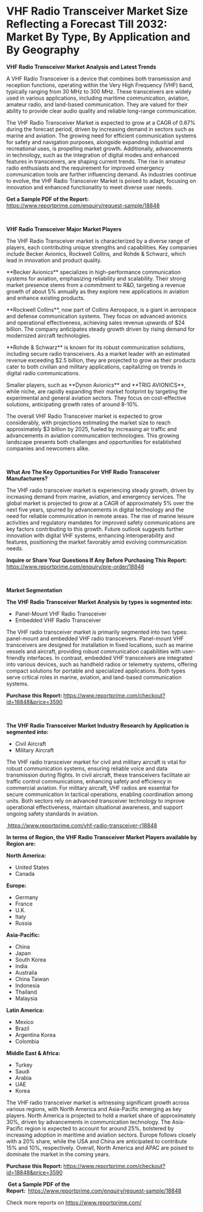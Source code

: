 <p><h1>VHF Radio Transceiver Market Size Reflecting a Forecast Till 2032: Market By Type, By Application and By Geography</h1></p><p><strong>VHF Radio Transceiver Market Analysis and Latest Trends</strong></p>
<p><p>A VHF Radio Transceiver is a device that combines both transmission and reception functions, operating within the Very High Frequency (VHF) band, typically ranging from 30 MHz to 300 MHz. These transceivers are widely used in various applications, including maritime communication, aviation, amateur radio, and land-based communication. They are valued for their ability to provide clear audio quality and reliable long-range communication.</p><p>The VHF Radio Transceiver Market is expected to grow at a CAGR of 0.67% during the forecast period, driven by increasing demand in sectors such as marine and aviation. The growing need for efficient communication systems for safety and navigation purposes, alongside expanding industrial and recreational uses, is propelling market growth. Additionally, advancements in technology, such as the integration of digital modes and enhanced features in transceivers, are shaping current trends. The rise in amateur radio enthusiasts and the requirement for improved emergency communication tools are further influencing demand. As industries continue to evolve, the VHF Radio Transceiver Market is poised to adapt, focusing on innovation and enhanced functionality to meet diverse user needs.</p></p>
<p><strong>Get a Sample PDF of the Report:&nbsp;</strong> <a href="https://www.reportprime.com/enquiry/request-sample/18848?utm_campaign=2890&utm_medium=2&utm_source=Github&utm_content=ia&utm_term=19032025&utm_id=vhf-radio-transceiver">https://www.reportprime.com/enquiry/request-sample/18848</a></p>
<p>&nbsp;</p>
<p><strong>VHF Radio Transceiver Major Market Players</strong></p>
<p><p>The VHF Radio Transceiver market is characterized by a diverse range of players, each contributing unique strengths and capabilities. Key companies include Becker Avionics, Rockwell Collins, and Rohde & Schwarz, which lead in innovation and product quality. </p><p>**Becker Avionics** specializes in high-performance communication systems for aviation, emphasizing reliability and scalability. Their strong market presence stems from a commitment to R&D, targeting a revenue growth of about 5% annually as they explore new applications in aviation and enhance existing products. </p><p>**Rockwell Collins**, now part of Collins Aerospace, is a giant in aerospace and defense communication systems. They focus on advanced avionics and operational effectiveness, achieving sales revenue upwards of $24 billion. The company anticipates steady growth driven by rising demand for modernized aircraft technologies.</p><p>**Rohde & Schwarz** is known for its robust communication solutions, including secure radio transceivers. As a market leader with an estimated revenue exceeding $2.5 billion, they are projected to grow as their products cater to both civilian and military applications, capitalizing on trends in digital radio communications.</p><p>Smaller players, such as **Dynon Avionics** and **TRIG AVIONICS**, while niche, are rapidly expanding their market footprint by targeting the experimental and general aviation sectors. They focus on cost-effective solutions, anticipating growth rates of around 8-10%.</p><p>The overall VHF Radio Transceiver market is expected to grow considerably, with projections estimating the market size to reach approximately $3 billion by 2025, fueled by increasing air traffic and advancements in aviation communication technologies. This growing landscape presents both challenges and opportunities for established companies and newcomers alike.</p></p>
<p>&nbsp;</p>
<p><strong>What Are The Key Opportunities For VHF Radio Transceiver Manufacturers?</strong></p>
<p><p>The VHF radio transceiver market is experiencing steady growth, driven by increasing demand from marine, aviation, and emergency services. The global market is projected to grow at a CAGR of approximately 5% over the next five years, spurred by advancements in digital technology and the need for reliable communication in remote areas. The rise of marine leisure activities and regulatory mandates for improved safety communications are key factors contributing to this growth. Future outlook suggests further innovation with digital VHF systems, enhancing interoperability and features, positioning the market favorably amid evolving communication needs.</p></p>
<p><strong>Inquire or Share Your Questions If Any Before Purchasing This Report:</strong> <a href="https://www.reportprime.com/enquiry/pre-order/18848?utm_campaign=2890&utm_medium=2&utm_source=Github&utm_content=ia&utm_term=19032025&utm_id=vhf-radio-transceiver">https://www.reportprime.com/enquiry/pre-order/18848</a></p>
<p>&nbsp;</p>
<p><strong>Market Segmentation</strong></p>
<p><strong>The VHF Radio Transceiver Market Analysis by types is segmented into:</strong></p>
<p><ul><li>Panel-Mount VHF Radio Transceiver</li><li>Embedded VHF Radio Transceiver</li></ul></p>
<p><p>The VHF radio transceiver market is primarily segmented into two types: panel-mount and embedded VHF radio transceivers. Panel-mount VHF transceivers are designed for installation in fixed locations, such as marine vessels and aircraft, providing robust communication capabilities with user-friendly interfaces. In contrast, embedded VHF transceivers are integrated into various devices, such as handheld radios or telemetry systems, offering compact solutions for portable and specialized applications. Both types serve critical roles in marine, aviation, and land-based communication systems.</p></p>
<p><strong>Purchase this Report:&nbsp;</strong><a href="https://www.reportprime.com/checkout?id=18848&price=3590&utm_campaign=2890&utm_medium=2&utm_source=Github&utm_content=ia&utm_term=19032025&utm_id=vhf-radio-transceiver">https://www.reportprime.com/checkout?id=18848&price=3590</a></p>
<p>&nbsp;</p>
<p><strong>The VHF Radio Transceiver Market Industry Research by Application is segmented into:</strong></p>
<p><ul><li>Civil Aircraft</li><li>Military Aircraft</li></ul></p>
<p><p>The VHF radio transceiver market for civil and military aircraft is vital for robust communication systems, ensuring reliable voice and data transmission during flights. In civil aircraft, these transceivers facilitate air traffic control communications, enhancing safety and efficiency in commercial aviation. For military aircraft, VHF radios are essential for secure communication in tactical operations, enabling coordination among units. Both sectors rely on advanced transceiver technology to improve operational effectiveness, maintain situational awareness, and support ongoing safety standards in aviation.</p></p>
<p><a href="https://www.reportprime.com/vhf-radio-transceiver-r18848?utm_campaign=2890&utm_medium=2&utm_source=Github&utm_content=ia&utm_term=19032025&utm_id=vhf-radio-transceiver">&nbsp;https://www.reportprime.com/vhf-radio-transceiver-r18848</a></p>
<p><strong>In terms of Region, the VHF Radio Transceiver Market Players available by Region are:</strong></p>
<p>
    <p> <strong> North America: </strong>
        <ul>
            <li>United States</li>
            <li>Canada</li>
        </ul>
        </p> 
    <p> <strong> Europe: </strong>
        <ul>
            <li>Germany</li>
            <li>France</li>
            <li>U.K.</li>
            <li>Italy</li>
            <li>Russia</li>
        </ul>
        </p> 
    <p> <strong> Asia-Pacific: </strong>
        <ul>
            <li>China</li>
            <li>Japan</li>
            <li>South Korea</li>
            <li>India</li>
            <li>Australia</li>
            <li>China Taiwan</li>
            <li>Indonesia</li>
            <li>Thailand</li>
            <li>Malaysia</li>
        </ul>
        </p> 
    <p> <strong> Latin America: </strong>
        <ul>
            <li>Mexico</li>
            <li>Brazil</li>
            <li>Argentina Korea</li>
            <li>Colombia</li>
        </ul>
        </p> 
    <p> <strong> Middle East & Africa: </strong>
        <ul>
            <li>Turkey</li>
            <li>Saudi</li>
            <li>Arabia</li>
            <li>UAE</li>
            <li>Korea</li>
        </ul>
    </p>
    </p>
<p><p>The VHF radio transceiver market is witnessing significant growth across various regions, with North America and Asia-Pacific emerging as key players. North America is projected to hold a market share of approximately 30%, driven by advancements in communication technology. The Asia-Pacific region is expected to account for around 25%, bolstered by increasing adoption in maritime and aviation sectors. Europe follows closely with a 20% share, while the USA and China are anticipated to contribute 15% and 10%, respectively. Overall, North America and APAC are poised to dominate the market in the coming years.</p></p>
<p><strong>Purchase this Report: </strong><a href="https://www.reportprime.com/checkout?id=18848&price=3590&utm_campaign=2890&utm_medium=2&utm_source=Github&utm_content=ia&utm_term=19032025&utm_id=vhf-radio-transceiver">https://www.reportprime.com/checkout?id=18848&price=3590</a></p>
<p>&nbsp;<strong>Get a Sample PDF of the Report:&nbsp;&nbsp;</strong><a href="https://www.reportprime.com/enquiry/request-sample/18848?utm_campaign=2890&utm_medium=2&utm_source=Github&utm_content=ia&utm_term=19032025&utm_id=vhf-radio-transceiver">https://www.reportprime.com/enquiry/request-sample/18848</a></p>
<p><strong></strong></p>
<p>Check more reports on <a href="https://www.reportprime.com/?utm_campaign=2890&utm_medium=2&utm_source=Github&utm_content=ia&utm_term=19032025&utm_id=vhf-radio-transceiver">https://www.reportprime.com/</a></p>